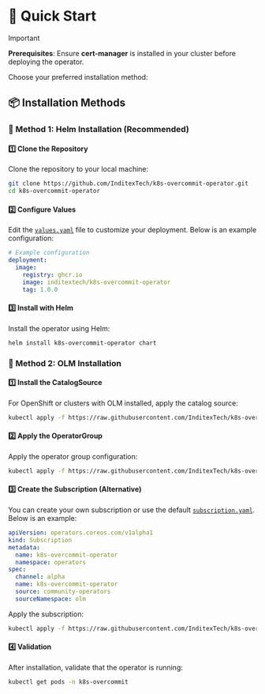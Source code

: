 <!--
SPDX-FileCopyrightText: 2025 2025 INDUSTRIA DE DISEÑO TEXTIL S.A. (INDITEX S.A.)
SPDX-FileContributor: enriqueavi@inditex.com

SPDX-License-Identifier: CC-BY-4.0
-->

# 🚀 Quick Start

> [!IMPORTANT]
> **Prerequisites**: Ensure **cert-manager** is installed in your cluster before deploying the operator.

Choose your preferred installation method:

## 📦 Installation Methods

### 🎯 Method 1: Helm Installation (Recommended)

#### 1️⃣ Clone the Repository

Clone the repository to your local machine:

```bash
git clone https://github.com/InditexTech/k8s-overcommit-operator.git
cd k8s-overcommit-operator
```

#### 2️⃣ Configure Values

Edit the [`values.yaml`](../chart/values.yaml) file to customize your deployment. Below is an example configuration:

```yaml
# Example configuration
deployment:
  image:
    registry: ghcr.io
    image: inditextech/k8s-overcommit-operator
    tag: 1.0.0
```

#### 3️⃣ Install with Helm

Install the operator using Helm:

```bash
helm install k8s-overcommit-operator chart
```

### 🔧 Method 2: OLM Installation

#### 1️⃣ Install the CatalogSource

For OpenShift or clusters with OLM installed, apply the catalog source:

```bash
kubectl apply -f https://raw.githubusercontent.com/InditexTech/k8s-overcommit-operator/refs/heads/main/deploy/catalog_source.yaml
```

#### 2️⃣ Apply the OperatorGroup

Apply the operator group configuration:

```bash
kubectl apply -f https://raw.githubusercontent.com/InditexTech/k8s-overcommit-operator/refs/heads/main/deploy/operator_group.yaml
```

#### 3️⃣ Create the Subscription (Alternative)

You can create your own subscription or use the default [`subscription.yaml`](../deploy/subscription.yaml). Below is an example:

```yaml
apiVersion: operators.coreos.com/v1alpha1
kind: Subscription
metadata:
  name: k8s-overcommit-operator
  namespace: operators
spec:
  channel: alpha
  name: k8s-overcommit-operator
  source: community-operators
  sourceNamespace: olm
```

Apply the subscription:

```bash
kubectl apply -f https://raw.githubusercontent.com/InditexTech/k8s-overcommit-operator/refs/heads/main/deploy/subscription.yaml
```

#### 4️⃣ Validation

After installation, validate that the operator is running:

```bash
kubectl get pods -n k8s-overcommit
```
